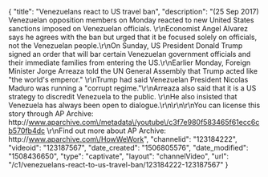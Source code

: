 {
    "title": "Venezuelans react to US travel ban",
    "description": "(25 Sep 2017) Venezuelan opposition members on Monday reacted to new United States sanctions imposed on Venezuelan officials. \r\nEconomist Angel Alvarez says he agrees with the ban but urged that it be focused solely on officials, not the Venezuelan people.\r\nOn Sunday, US President Donald Trump signed an order that will bar certain Venezuelan government officials and their immediate families from entering the US.\r\nEarlier Monday, Foreign Minister Jorge Arreaza told the UN General Assembly that Trump acted like \"the world's emperor.\" \r\nTrump had said Venezuelan President Nicolas Maduro was running a \"corrupt regime.\"\r\nArreaza also said that it is a US strategy to discredit Venezuela to the public. \r\nHe also insisted that Venezuela has always been open to dialogue.\r\n\r\n\r\nYou can license this story through AP Archive: http:\/\/www.aparchive.com\/metadata\/youtube\/c3f7e980f583465f61ecc6cb570fb4dc \r\nFind out more about AP Archive: http:\/\/www.aparchive.com\/HowWeWork",
    "channelid": "123184222",
    "videoid": "123187567",
    "date_created": "1506805576",
    "date_modified": "1508436650",
    "type": "captivate",
    "layout": "channelVideo",
    "url": "\/c1\/venezuelans-react-to-us-travel-ban\/123184222-123187567"
}